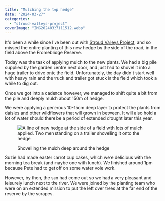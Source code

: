```yaml
---
title: "Mulching the top hedge"
date: "2024-03-27"
categories: 
  - "stroud-valleys-project"
coverImage: "IMG20240327111512.webp"
---
```


It's been a while since I've been out with [Stroud Valleys Project](https://www.stroudvalleysproject.org/), and so missed the entire planting of this new hedge by the side of the road, in the field above the Fromebridge Reserve.

Today was the task of applying mulch to the new plants. We had a big pile supplied by the garden centre next door, and just had to shovel it into a huge trailer to drive onto the field. Unfortunately, the day didn't start well with heavy rain and the truck and trailer got stuck in the field which took a while to dig out.

Once we got into a cadence however, we managed to shift quite a bit from the pile and deeply mulch about 150m of hedge.

We were applying a generous 10-15cm deep layer to protect the plants from daisies and other wildflowers that will grown in between. It will also hold a lot of water should there be a period of extended drought later this year.

<figure>

![A line of new hedge at the side of a field with lots of mulch applied. Two men standing on a trailer shovelling it onto the hedge](images/IMG20240327124747-1024x576.webp)

<figcaption>

Shovelling the mulch deep around the hedge

</figcaption>

</figure>

Suzie had made easter carrot cup cakes, which were delicious with the morning tea break (and maybe one with lunch). We finished around 1pm because Pete had to get off on some water vole work.

However, by then, the sun had come out so we had a very pleasant and leisurely lunch next to the river. We were joined by the planting team who were on an extended mission to put the left over trees at the far end of the reserve by the scrapes.
